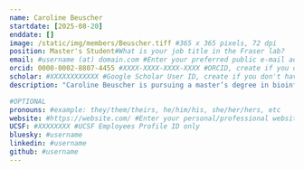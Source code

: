 ```yaml
---
name: Caroline Beuscher
startdate: [2025-08-20]
enddate: []
image: /static/img/members/Beuscher.tiff #365 x 365 pixels, 72 dpi
position: Master's Student#What is your job title in the Fraser lab?
email: #username (at) domain.com #Enter your preferred public e-mail address
orcid: 0000-0002-8807-4455 #XXXX-XXXX-XXXX-XXXX #ORCID, create if you don't have one
scholar: #XXXXXXXXXXXX #Google Scholar User ID, create if you don't have one
description: "Caroline Beuscher is pursuing a master’s degree in bioinformatics at Georgia Tech. She received her B.S. in Genetics from the University of Georgia and is interested in evolutionary genomics. Outside of lab, Caroline enjoys crocheting, yoga, and live music."

#OPTIONAL
pronouns: #example: they/them/theirs, he/him/his, she/her/hers, etc
website: #https://website.com/ #Enter your personal/professional website
UCSF: #XXXXXXXX #UCSF Employees Profile ID only
bluesky: #username
linkedin: #username
github: #username
---
```

